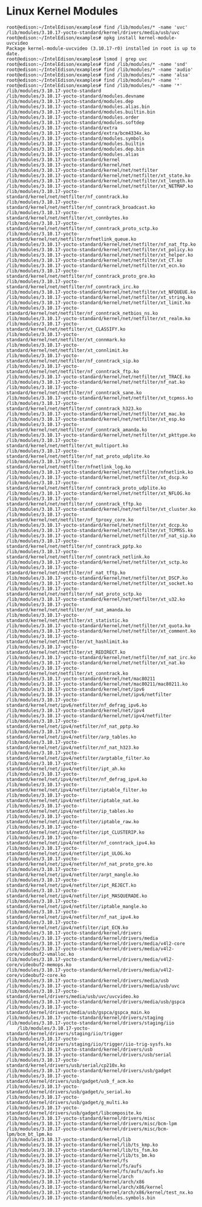 Linux Kernel Modules
==

    root@edison:~/IntelEdison/examples# find /lib/modules/* -name 'uvc'
    /lib/modules/3.10.17-yocto-standard/kernel/drivers/media/usb/uvc
    root@edison:~/IntelEdison/examples# opkg install kernel-module-uvcvideo
    Package kernel-module-uvcvideo (3.10.17-r0) installed in root is up to date.
    root@edison:~/IntelEdison/examples# lsmod | grep uvc
    root@edison:~/IntelEdison/examples# find /lib/modules/* -name 'snd'
    root@edison:~/IntelEdison/examples# find /lib/modules/* -name 'audio'
    root@edison:~/IntelEdison/examples# find /lib/modules/* -name 'alsa'
    root@edison:~/IntelEdison/examples# find /lib/modules/* -name ''
    root@edison:~/IntelEdison/examples# find /lib/modules/* -name '*'
    /lib/modules/3.10.17-yocto-standard
    /lib/modules/3.10.17-yocto-standard/modules.devname
    /lib/modules/3.10.17-yocto-standard/modules.dep
    /lib/modules/3.10.17-yocto-standard/modules.alias.bin
    /lib/modules/3.10.17-yocto-standard/modules.builtin.bin
    /lib/modules/3.10.17-yocto-standard/modules.order
    /lib/modules/3.10.17-yocto-standard/modules.softdep
    /lib/modules/3.10.17-yocto-standard/extra
    /lib/modules/3.10.17-yocto-standard/extra/bcm4334x.ko
    /lib/modules/3.10.17-yocto-standard/modules.symbols
    /lib/modules/3.10.17-yocto-standard/modules.builtin
    /lib/modules/3.10.17-yocto-standard/modules.dep.bin
    /lib/modules/3.10.17-yocto-standard/modules.alias
    /lib/modules/3.10.17-yocto-standard/kernel
    /lib/modules/3.10.17-yocto-standard/kernel/net
    /lib/modules/3.10.17-yocto-standard/kernel/net/netfilter
    /lib/modules/3.10.17-yocto-standard/kernel/net/netfilter/xt_state.ko
    /lib/modules/3.10.17-yocto-standard/kernel/net/netfilter/xt_length.ko
    /lib/modules/3.10.17-yocto-standard/kernel/net/netfilter/xt_NETMAP.ko
    /lib/modules/3.10.17-yocto-standard/kernel/net/netfilter/nf_conntrack.ko
    /lib/modules/3.10.17-yocto-standard/kernel/net/netfilter/nf_conntrack_broadcast.ko
    /lib/modules/3.10.17-yocto-standard/kernel/net/netfilter/xt_connbytes.ko
    /lib/modules/3.10.17-yocto-standard/kernel/net/netfilter/nf_conntrack_proto_sctp.ko
    /lib/modules/3.10.17-yocto-standard/kernel/net/netfilter/nfnetlink_queue.ko
    /lib/modules/3.10.17-yocto-standard/kernel/net/netfilter/nf_nat_ftp.ko
    /lib/modules/3.10.17-yocto-standard/kernel/net/netfilter/xt_policy.ko
    /lib/modules/3.10.17-yocto-standard/kernel/net/netfilter/xt_helper.ko
    /lib/modules/3.10.17-yocto-standard/kernel/net/netfilter/xt_CT.ko
    /lib/modules/3.10.17-yocto-standard/kernel/net/netfilter/xt_ecn.ko
    /lib/modules/3.10.17-yocto-standard/kernel/net/netfilter/nf_conntrack_proto_gre.ko
    /lib/modules/3.10.17-yocto-standard/kernel/net/netfilter/nf_conntrack_irc.ko
    /lib/modules/3.10.17-yocto-standard/kernel/net/netfilter/xt_NFQUEUE.ko
    /lib/modules/3.10.17-yocto-standard/kernel/net/netfilter/xt_string.ko
    /lib/modules/3.10.17-yocto-standard/kernel/net/netfilter/xt_limit.ko
    /lib/modules/3.10.17-yocto-standard/kernel/net/netfilter/nf_conntrack_netbios_ns.ko
    /lib/modules/3.10.17-yocto-standard/kernel/net/netfilter/xt_realm.ko
    /lib/modules/3.10.17-yocto-standard/kernel/net/netfilter/xt_CLASSIFY.ko
    /lib/modules/3.10.17-yocto-standard/kernel/net/netfilter/xt_connmark.ko
    /lib/modules/3.10.17-yocto-standard/kernel/net/netfilter/xt_connlimit.ko
    /lib/modules/3.10.17-yocto-standard/kernel/net/netfilter/nf_conntrack_sip.ko
    /lib/modules/3.10.17-yocto-standard/kernel/net/netfilter/nf_conntrack_ftp.ko
    /lib/modules/3.10.17-yocto-standard/kernel/net/netfilter/xt_TRACE.ko
    /lib/modules/3.10.17-yocto-standard/kernel/net/netfilter/nf_nat.ko
    /lib/modules/3.10.17-yocto-standard/kernel/net/netfilter/nf_conntrack_sane.ko
    /lib/modules/3.10.17-yocto-standard/kernel/net/netfilter/xt_tcpmss.ko
    /lib/modules/3.10.17-yocto-standard/kernel/net/netfilter/nf_conntrack_h323.ko
    /lib/modules/3.10.17-yocto-standard/kernel/net/netfilter/xt_mac.ko
    /lib/modules/3.10.17-yocto-standard/kernel/net/netfilter/xt_esp.ko
    /lib/modules/3.10.17-yocto-standard/kernel/net/netfilter/nf_conntrack_amanda.ko
    /lib/modules/3.10.17-yocto-standard/kernel/net/netfilter/xt_pkttype.ko
    /lib/modules/3.10.17-yocto-standard/kernel/net/netfilter/xt_multiport.ko
    /lib/modules/3.10.17-yocto-standard/kernel/net/netfilter/nf_nat_proto_udplite.ko
    /lib/modules/3.10.17-yocto-standard/kernel/net/netfilter/nfnetlink_log.ko
    /lib/modules/3.10.17-yocto-standard/kernel/net/netfilter/nfnetlink.ko
    /lib/modules/3.10.17-yocto-standard/kernel/net/netfilter/xt_dscp.ko
    /lib/modules/3.10.17-yocto-standard/kernel/net/netfilter/nf_conntrack_proto_udplite.ko
    /lib/modules/3.10.17-yocto-standard/kernel/net/netfilter/xt_NFLOG.ko
    /lib/modules/3.10.17-yocto-standard/kernel/net/netfilter/nf_conntrack_tftp.ko
    /lib/modules/3.10.17-yocto-standard/kernel/net/netfilter/xt_cluster.ko
    /lib/modules/3.10.17-yocto-standard/kernel/net/netfilter/nf_tproxy_core.ko
    /lib/modules/3.10.17-yocto-standard/kernel/net/netfilter/xt_dccp.ko
    /lib/modules/3.10.17-yocto-standard/kernel/net/netfilter/xt_TCPMSS.ko
    /lib/modules/3.10.17-yocto-standard/kernel/net/netfilter/nf_nat_sip.ko
    /lib/modules/3.10.17-yocto-standard/kernel/net/netfilter/nf_conntrack_pptp.ko
    /lib/modules/3.10.17-yocto-standard/kernel/net/netfilter/nf_conntrack_netlink.ko
    /lib/modules/3.10.17-yocto-standard/kernel/net/netfilter/xt_sctp.ko
    /lib/modules/3.10.17-yocto-standard/kernel/net/netfilter/nf_nat_tftp.ko
    /lib/modules/3.10.17-yocto-standard/kernel/net/netfilter/xt_DSCP.ko
    /lib/modules/3.10.17-yocto-standard/kernel/net/netfilter/xt_socket.ko
    /lib/modules/3.10.17-yocto-standard/kernel/net/netfilter/nf_nat_proto_sctp.ko
    /lib/modules/3.10.17-yocto-standard/kernel/net/netfilter/xt_u32.ko
    /lib/modules/3.10.17-yocto-standard/kernel/net/netfilter/nf_nat_amanda.ko
    /lib/modules/3.10.17-yocto-standard/kernel/net/netfilter/xt_statistic.ko
    /lib/modules/3.10.17-yocto-standard/kernel/net/netfilter/xt_quota.ko
    /lib/modules/3.10.17-yocto-standard/kernel/net/netfilter/xt_comment.ko
    /lib/modules/3.10.17-yocto-standard/kernel/net/netfilter/xt_hashlimit.ko
    /lib/modules/3.10.17-yocto-standard/kernel/net/netfilter/xt_REDIRECT.ko
    /lib/modules/3.10.17-yocto-standard/kernel/net/netfilter/nf_nat_irc.ko
    /lib/modules/3.10.17-yocto-standard/kernel/net/netfilter/xt_nat.ko
    /lib/modules/3.10.17-yocto-standard/kernel/net/netfilter/xt_conntrack.ko
    /lib/modules/3.10.17-yocto-standard/kernel/net/mac80211
    /lib/modules/3.10.17-yocto-standard/kernel/net/mac80211/mac80211.ko
    /lib/modules/3.10.17-yocto-standard/kernel/net/ipv6
    /lib/modules/3.10.17-yocto-standard/kernel/net/ipv6/netfilter
    /lib/modules/3.10.17-yocto-standard/kernel/net/ipv6/netfilter/nf_defrag_ipv6.ko
    /lib/modules/3.10.17-yocto-standard/kernel/net/ipv4
    /lib/modules/3.10.17-yocto-standard/kernel/net/ipv4/netfilter
    /lib/modules/3.10.17-yocto-standard/kernel/net/ipv4/netfilter/nf_nat_pptp.ko
    /lib/modules/3.10.17-yocto-standard/kernel/net/ipv4/netfilter/arp_tables.ko
    /lib/modules/3.10.17-yocto-standard/kernel/net/ipv4/netfilter/nf_nat_h323.ko
    /lib/modules/3.10.17-yocto-standard/kernel/net/ipv4/netfilter/arptable_filter.ko
    /lib/modules/3.10.17-yocto-standard/kernel/net/ipv4/netfilter/ipt_ah.ko
    /lib/modules/3.10.17-yocto-standard/kernel/net/ipv4/netfilter/nf_defrag_ipv4.ko
    /lib/modules/3.10.17-yocto-standard/kernel/net/ipv4/netfilter/iptable_filter.ko
    /lib/modules/3.10.17-yocto-standard/kernel/net/ipv4/netfilter/iptable_nat.ko
    /lib/modules/3.10.17-yocto-standard/kernel/net/ipv4/netfilter/ip_tables.ko
    /lib/modules/3.10.17-yocto-standard/kernel/net/ipv4/netfilter/iptable_raw.ko
    /lib/modules/3.10.17-yocto-standard/kernel/net/ipv4/netfilter/ipt_CLUSTERIP.ko
    /lib/modules/3.10.17-yocto-standard/kernel/net/ipv4/netfilter/nf_conntrack_ipv4.ko
    /lib/modules/3.10.17-yocto-standard/kernel/net/ipv4/netfilter/ipt_ULOG.ko
    /lib/modules/3.10.17-yocto-standard/kernel/net/ipv4/netfilter/nf_nat_proto_gre.ko
    /lib/modules/3.10.17-yocto-standard/kernel/net/ipv4/netfilter/arpt_mangle.ko
    /lib/modules/3.10.17-yocto-standard/kernel/net/ipv4/netfilter/ipt_REJECT.ko
    /lib/modules/3.10.17-yocto-standard/kernel/net/ipv4/netfilter/ipt_MASQUERADE.ko
    /lib/modules/3.10.17-yocto-standard/kernel/net/ipv4/netfilter/iptable_mangle.ko
    /lib/modules/3.10.17-yocto-standard/kernel/net/ipv4/netfilter/nf_nat_ipv4.ko
    /lib/modules/3.10.17-yocto-standard/kernel/net/ipv4/netfilter/ipt_ECN.ko
    /lib/modules/3.10.17-yocto-standard/kernel/drivers
    /lib/modules/3.10.17-yocto-standard/kernel/drivers/media
    /lib/modules/3.10.17-yocto-standard/kernel/drivers/media/v4l2-core
    /lib/modules/3.10.17-yocto-standard/kernel/drivers/media/v4l2-core/videobuf2-vmalloc.ko
    /lib/modules/3.10.17-yocto-standard/kernel/drivers/media/v4l2-core/videobuf2-memops.ko
    /lib/modules/3.10.17-yocto-standard/kernel/drivers/media/v4l2-core/videobuf2-core.ko
    /lib/modules/3.10.17-yocto-standard/kernel/drivers/media/usb
    /lib/modules/3.10.17-yocto-standard/kernel/drivers/media/usb/uvc
    /lib/modules/3.10.17-yocto-standard/kernel/drivers/media/usb/uvc/uvcvideo.ko
    /lib/modules/3.10.17-yocto-standard/kernel/drivers/media/usb/gspca
    /lib/modules/3.10.17-yocto-standard/kernel/drivers/media/usb/gspca/gspca_main.ko
    /lib/modules/3.10.17-yocto-standard/kernel/drivers/staging
    /lib/modules/3.10.17-yocto-standard/kernel/drivers/staging/iio
        /lib/modules/3.10.17-yocto-standard/kernel/drivers/staging/iio/trigger
    /lib/modules/3.10.17-yocto-standard/kernel/drivers/staging/iio/trigger/iio-trig-sysfs.ko
    /lib/modules/3.10.17-yocto-standard/kernel/drivers/usb
    /lib/modules/3.10.17-yocto-standard/kernel/drivers/usb/serial
    /lib/modules/3.10.17-yocto-standard/kernel/drivers/usb/serial/cp210x.ko
    /lib/modules/3.10.17-yocto-standard/kernel/drivers/usb/gadget
    /lib/modules/3.10.17-yocto-standard/kernel/drivers/usb/gadget/usb_f_acm.ko
    /lib/modules/3.10.17-yocto-standard/kernel/drivers/usb/gadget/u_serial.ko
    /lib/modules/3.10.17-yocto-standard/kernel/drivers/usb/gadget/g_multi.ko
    /lib/modules/3.10.17-yocto-standard/kernel/drivers/usb/gadget/libcomposite.ko
    /lib/modules/3.10.17-yocto-standard/kernel/drivers/misc
    /lib/modules/3.10.17-yocto-standard/kernel/drivers/misc/bcm-lpm
    /lib/modules/3.10.17-yocto-standard/kernel/drivers/misc/bcm-lpm/bcm_bt_lpm.ko
    /lib/modules/3.10.17-yocto-standard/kernel/lib
    /lib/modules/3.10.17-yocto-standard/kernel/lib/ts_kmp.ko
    /lib/modules/3.10.17-yocto-standard/kernel/lib/ts_fsm.ko
    /lib/modules/3.10.17-yocto-standard/kernel/lib/ts_bm.ko
    /lib/modules/3.10.17-yocto-standard/kernel/fs
    /lib/modules/3.10.17-yocto-standard/kernel/fs/aufs
    /lib/modules/3.10.17-yocto-standard/kernel/fs/aufs/aufs.ko
    /lib/modules/3.10.17-yocto-standard/kernel/arch
    /lib/modules/3.10.17-yocto-standard/kernel/arch/x86
    /lib/modules/3.10.17-yocto-standard/kernel/arch/x86/kernel
    /lib/modules/3.10.17-yocto-standard/kernel/arch/x86/kernel/test_nx.ko
    /lib/modules/3.10.17-yocto-standard/modules.symbols.bin

